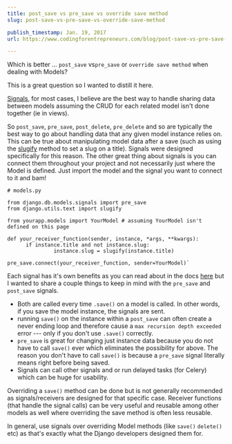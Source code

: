```yaml
---
title: post_save vs pre_save vs override save method
slug: post-save-vs-pre-save-vs-override-save-method

publish_timestamp: Jan. 19, 2017
url: https://www.codingforentrepreneurs.com/blog/post-save-vs-pre-save-vs-override-save-method/

---
```



Which is better ... `post_save` vs`pre_save` or `override save method` when dealing with Models?

This is a great question so I wanted to distill it here. 

[Signals](https://docs.djangoproject.com/en/1.10/topics/signals/), for most cases, I believe are the best way to handle sharing data between models assuming the CRUD for each related model isn't done together (ie in views). 

So `post_save`, `pre_save`, `post_delete`, `pre_delete` and so are typically the best way to go about handling data that any given model instance relies on. This can be true about manipulating model data after a save (such as using the [slugify](https://docs.djangoproject.com/en/1.10/ref/utils/#django.utils.text.slugify) method to set a slug on a title). Signals were designed specifically for this reason. The other great thing about signals is you can connect them throughout your project and not necessarily just where the Model is defined. Just import the model and the signal you want to connect to it and bam!

```
# models.py 

from django.db.models.signals import pre_save
from django.utils.text import slugify

from yourapp.models import YourModel # assuming YourModel isn't defined on this page

def your_receiver_function(sender, instance, *args, **kwargs):
      if instance.title and not instance.slug:
               instance.slug = slugify(instance.title)

pre_save.connect(your_receiver_function, sender=YourModel)`
```

Each signal has it's own benefits as you can read about in the docs [here](https://docs.djangoproject.com/en/1.10/topics/signals/) but I wanted to share a couple things to keep in mind with the `pre_save` and `post_save` signals.

- Both are called every time `.save()` on a model is called. In other words, if you save the model instance, the signals are sent.
- running `save()` on the instance within a `post_save` can often create a never ending loop and therefore cause a `max recursion depth exceeded` error --- only if you don't use `.save()` correctly. 
- `pre_save` is great for changing just instance data because you do not have to call `save()` ever which eliminates the possibility for above. The reason you don't have to call `save()` is because a `pre_save` signal literally means right before being saved. 
- Signals can call other signals and or run delayed tasks (for Celery) which can be huge for usability. 


Overriding a `save()` method can be done but is not generally recommended as signals/receivers are designed for that specific case. Receiver functions (that handle the signal calls) can be very useful and reusable among other models as well where overriding the save method is often less reusable. 

In general, use signals over overriding Model methods (like `save()` `delete()` etc) as that's exactly what the Django developers designed them for.
